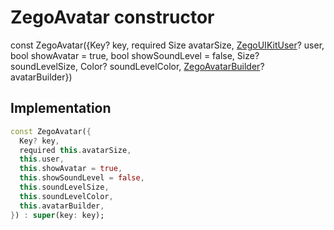 


# ZegoAvatar constructor






const
ZegoAvatar({Key? key, required Size avatarSize, [ZegoUIKitUser](../../zego_uikit_prebuilt_live_audio_room/ZegoUIKitUser-class.md)? user, bool showAvatar = true, bool showSoundLevel = false, Size? soundLevelSize, Color? soundLevelColor, [ZegoAvatarBuilder](../../zego_uikit_prebuilt_live_audio_room/ZegoAvatarBuilder.md)? avatarBuilder})





## Implementation

```dart
const ZegoAvatar({
  Key? key,
  required this.avatarSize,
  this.user,
  this.showAvatar = true,
  this.showSoundLevel = false,
  this.soundLevelSize,
  this.soundLevelColor,
  this.avatarBuilder,
}) : super(key: key);
```







